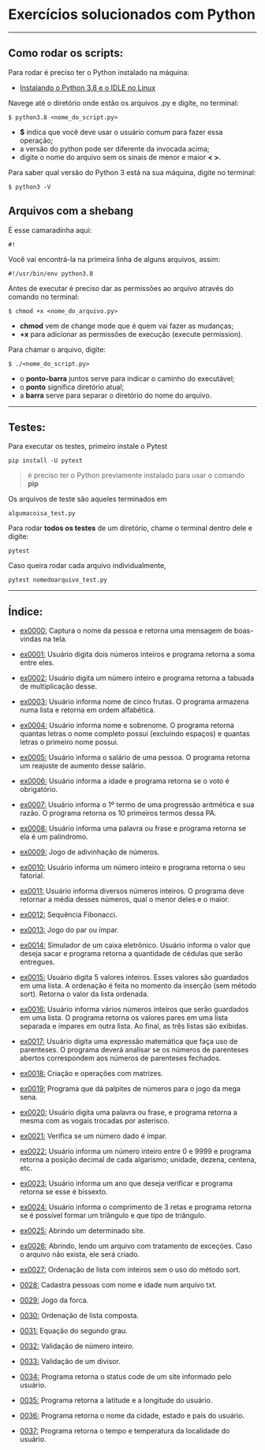 # Exercícios solucionados com Python

---

## Como rodar os scripts:

Para rodar é preciso ter o Python instalado na máquina:

- [Instalando o Python 3.8 e o IDLE no Linux](https://github.com/danielle8farias/notas-estudos/blob/main/linux/p0017_instalando_python3.8.md)

Navege até o diretório onde estão os arquivos .py e digite, no terminal:

```
$ python3.8 <nome_do_script.py>
```

- **$** indica que você deve usar o usuário comum para fazer essa operação;
- a versão do python pode ser diferente da invocada acima;
- digite o nome do arquivo sem os sinais de menor e maior **< >**.

Para saber qual versão do Python 3 está na sua máquina, digite no terminal:

```
$ python3 -V
```

## Arquivos com a shebang

É esse camaradinha aqui: 

```
#!
```

Você vai encontrá-la na primeira linha de alguns arquivos, assim:

```
#!/usr/bin/env python3.8
```

Antes de executar é preciso dar as permissões ao arquivo através do comando no terminal:

```
$ chmod +x <nome_do_arquivo.py>
```

- **chmod** vem de change mode que é quem vai fazer as mudanças;
- **+x** para adicionar as permissões de execução (e*x*ecute permission).

Para chamar o arquivo, digite:

```
$ ./<nome_do_script.py>
```

- o **ponto-barra** juntos serve para indicar o caminho do executável;
- o **ponto** significa diretório atual;
- a **barra** serve para separar o diretório do nome do arquivo.


---

## Testes:

Para executar os testes, primeiro instale o Pytest

```
pip install -U pytest
```

> é preciso ter o Python previamente instalado para usar o comando **pip**

Os arquivos de teste são aqueles terminados em 

```
algumacoisa_test.py
```

Para rodar **todos os testes** de um diretório, chame o terminal dentro dele e digite:

```
pytest
```

Caso queira rodar cada arquivo individualmente,

```
pytest nomedoarquivo_test.py
```


---

## Índice:

- [ex0000:](exercicio_py/ex0000_boas_vindas) Captura o nome da pessoa e retorna uma mensagem de boas-vindas na tela.

- [ex0001:](exercicio_py/ex0001_soma_numeros) Usuário digita dois números inteiros e programa retorna a soma entre eles.

- [ex0002:](exercicio_py/ex0002_tabuada_multiplicacao) Usuário digita um número inteiro e programa retorna a tabuada de multiplicação desse.

- [ex0003:](exercicio_py/ex0003_lista_frutas) Usuário informa nome de cinco frutas. O programa armazena numa lista e retorna em ordem alfabética.

- [ex0004:](exercicio_py/ex0004_conta_quantidade_caractere) Usuário informa nome e sobrenome. O programa retorna quantas letras o nome completo possui (excluindo espaços) e quantas letras o primeiro nome possui. 

- [ex0005:](exercicio_py/ex0005_aumento_salario) Usuário informa o salário de uma pessoa. O programa retorna um reajuste de aumento desse salário.

- [ex0006:](exercicio_py/ex0006_obrigatoriedade_voto) Usuário informa a idade e programa retorna se o voto é obrigatório.

- [ex0007:](exercicio_py/ex0007_progressao_aritmetica) Usuário informa o 1º termo de uma progressão aritmética e sua razão. O programa retorna os 10 primeiros termos dessa PA.

- [ex0008:](exercicio_py/ex0008_palindromo) Usuário informa uma palavra ou frase e programa retorna se ela é um palíndromo.

- [ex0009:](exercicio_py/ex0009_adivinha_numero) Jogo de adivinhação de números.

- [ex0010:](exercicio_py/ex0010_fatorial) Usuário informa um número inteiro e programa retorna o seu fatorial.

- [ex0011:](exercicio_py/ex0011_media_maior_menor_num) Usuário informa diversos números inteiros. O programa deve retornar a média desses números, qual o menor deles e o maior.

- [ex0012:](exercicio_py/ex0012_fibonacci) Sequência Fibonacci.

- [ex0013:](exercicio_py/ex0013_par_ou_impar) Jogo do par ou ímpar.

- [ex0014:](exercicio_py/ex0014_caixa_eletronico) Simulador de um caixa eletrônico. Usuário informa o valor que deseja sacar e programa retorna a quantidade de cédulas que serão entregues.

- [ex0015:](exercicio_py/ex0015_ordenacao_numeros) Usuário digita 5 valores inteiros. Esses valores são guardados em uma lista. A ordenação é feita no momento da inserção (sem método sort). Retorna o valor da lista ordenada.

- [ex0016:](exercicio_py/ex0016_lista_pares_impares) Usuário informa vários números inteiros que serão guardados em uma lista. O programa retorna os valores pares em uma lista separada e ímpares em outra lista. Ao final, as três listas são exibidas.

- [ex0017:](exercicio_py/ex0017_pilha_parenteses) Usuário digita uma expressão matemática que faça uso de parenteses. O programa deverá analisar se os números de parenteses abertos correspondem aos números de parenteses fechados.

- [ex0018:](exercicio_py/ex0018_matrizes) Criação e operações com matrizes.

- [ex0019:](exercicio_py/ex0019_palpite_mega_sena) Programa que dá palpites de números para o jogo da mega sena.

- [ex0020:](exercicio_py/ex0020_troca_vogal) Usuário digita uma palavra ou frase, e programa retorna a mesma com as vogais trocadas por asterisco.

- [ex0021:](exercicio_py/ex0021_numero_primo) Verifica se um número dado é ímpar.

- [ex0022:](exercicio_py/ex0022_digitos_separados) Usuário informa um número inteiro entre 0 e 9999 e programa retorna a posição decimal de cada algarismo; unidade, dezena, centena, etc.

- [ex0023:](exercicio_py/ex0023_ano_bissexto) Usuário informa um ano que deseja verificar e programa retorna se esse é bissexto.

- [ex0024:](exercicio_py/ex0024_verifica_triangulo) Usuário informa o comprimento de 3 retas e programa retorna se é possível formar um triângulo e que tipo de triângulo.

- [ex0025:](exercicio_py/ex0025_acessando_site) Abrindo um determinado site.

- [ex0026:](exercicio_py/ex0026_manipula_arquivo) Abrindo, lendo um arquivo com tratamento de exceções. Caso o arquivo não exista, ele será criado.

- [ex0027:](exercicio_py/ex0027_lista_numeros_ordenados) Ordenação de lista com inteiros sem o uso do método sort.

- [0028:](exercicio_py/ex0028_cadastro_pessoas_arquivo) Cadastra pessoas com nome e idade num arquivo txt.

- [0029:](exercicio_py/ex0029_forca) Jogo da forca.

- [0030:](exercicio_py/ex0030_ordena_lista_composta) Ordenação de lista composta.

- [0031:](exercicio_py/ex0031_equacao_2_grau) Equação do segundo grau.

- [0032:](exercicio_py/ex0032_validar_num_int) Validação de número inteiro.

- [0033:](exercicio_py/ex0033_validar_divisor) Validação de um divisor.

- [0034:](exercicio_py/ex0034_http_status_codes) Programa retorna o status code de um site informado pelo usuário.

- [0035:](exercicio_py/ex0035_lat_longitude) Programa retorna a latitude e a longitude do usuário.

- [0036:](exercicio_py/ex0036_localizacao) Programa retorna o nome da cidade, estado e país do usuário.

- [0037:](exercicio_py/ex0037_tempo_clima) Programa retorna o tempo e temperatura da localidade do usuário.

